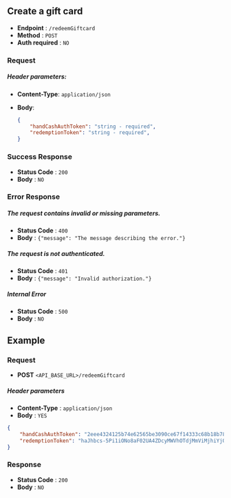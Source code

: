 ## Create a gift card

- **Endpoint** : `/redeemGiftcard`
- **Method** : `POST`
- **Auth required** : `NO`

### Request
##### Header parameters:
- **Content-Type**: `application/json`
  
- **Body**: 
  ```json
  {
      "handCashAuthToken": "string - required",
      "redemptionToken": "string - required",
  }
  ```

### Success Response

- **Status Code** : `200`
- **Body** : `NO`


### Error Response

##### The request contains invalid or missing parameters.
- **Status Code** : `400`
- **Body** : `{"message": "The message describing the error."}`

##### The request is not authenticated.
- **Status Code** : `401`
- **Body** : `{"message": "Invalid authorization."}`

##### Internal Error
- **Status Code** : `500`
- **Body** : `NO`

## Example

### Request

- **POST** `<API_BASE_URL>/redeemGiftcard`

##### Header parameters
- **Content-Type** : `application/json`
- **Body** : `YES`
``` json
{
    "handCashAuthToken": "2eee4324125b74e62565be3090ce67f14333c68b18b784655ee6665b8a225609",
    "redemptionToken": "haJhbcs-5Pi1iONo8aF02UA4ZDcyMWVhOTdjMmViMjhiYjQ5ZGMzNjIzMWI3Yjg0MTJhZjY2N2M5NGFkYjQ0YjBhOWI1ZWQ5NjQ1MjBmYzkyonNup2JyYW5vZG-iYWTZIjFHRnA1ZUtaUlNQcXlKOXhHaEFxblllZ25leTc5VjJzOXihd9k0TDJqMTlEQXBTQ3hHdjFwRHlObWs2dVlZNkRvOTZkNGVmZXY2TXU1ck1ta3RkU3kzZzlpeg"
}
```

### Response
- **Status Code** : `200`
- **Body** : `NO`